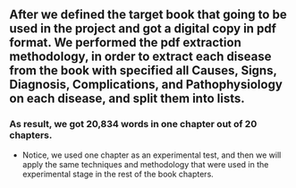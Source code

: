 ## After we defined the target book that going to be used in the project and got a digital copy in pdf format. We performed the pdf extraction methodology, in order to extract each disease from the book with specified all Causes, Signs, Diagnosis, Complications, and Pathophysiology on each disease, and split them into lists.

### As result, we got 20,834 words in one chapter out of 20 chapters. 

* Notice, we used one chapter as an experimental test, and then we will apply the same techniques and methodology that were used in the experimental stage in the rest of the book chapters. 